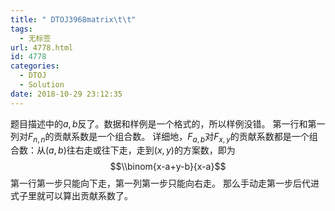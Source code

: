 ```yaml
---
title: " DTOJ3968matrix\t\t"
tags:
  - 无标签
url: 4778.html
id: 4778
categories:
  - DTOJ
  - Solution
date: 2018-10-29 23:12:35
---
```


题目描述中的$a,b$反了。数据和样例是一个格式的，所以样例没错。 第一行和第一列对$F_{n,n}$的贡献系数是一个组合数。 详细地，$F_{a,b}$对$F_{x,y}$的贡献系数都是一个组合数：从$(a,b)$往右走或往下走，走到$(x,y)$的方案数，即为 $$\\binom{x-a+y-b}{x-a}$$ 第一行第一步只能向下走，第一列第一步只能向右走。 那么手动走第一步后代进式子里就可以算出贡献系数了。